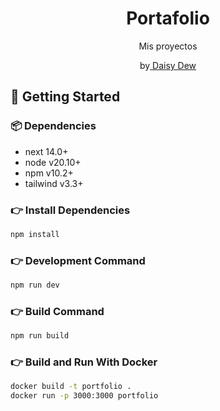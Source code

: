 <h1 align=center>Portafolio</h1>

<p align=center>Mis proyectos</p>

<p align=center>by<a href="https://portfolio-daisydew.vercel.app/about"> Daisy Dew </a></p>


## 🚀 Getting Started

### 📦 Dependencies

- next 14.0+
- node v20.10+
- npm v10.2+
- tailwind v3.3+

### 👉 Install Dependencies

```bash
npm install
```

### 👉 Development Command

```bash
npm run dev
```

### 👉 Build Command

```bash
npm run build
```

### 👉 Build and Run With Docker

```bash
docker build -t portfolio .
docker run -p 3000:3000 portfolio
```

